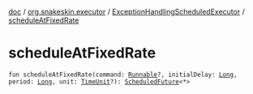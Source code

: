 [doc](../../index.md) / [org.snakeskin.executor](../index.md) / [ExceptionHandlingScheduledExecutor](index.md) / [scheduleAtFixedRate](./schedule-at-fixed-rate.md)

# scheduleAtFixedRate

`fun scheduleAtFixedRate(command: `[`Runnable`](http://docs.oracle.com/javase/6/docs/api/java/lang/Runnable.html)`?, initialDelay: `[`Long`](https://kotlinlang.org/api/latest/jvm/stdlib/kotlin/-long/index.html)`, period: `[`Long`](https://kotlinlang.org/api/latest/jvm/stdlib/kotlin/-long/index.html)`, unit: `[`TimeUnit`](http://docs.oracle.com/javase/6/docs/api/java/util/concurrent/TimeUnit.html)`?): `[`ScheduledFuture`](http://docs.oracle.com/javase/6/docs/api/java/util/concurrent/ScheduledFuture.html)`<*>`